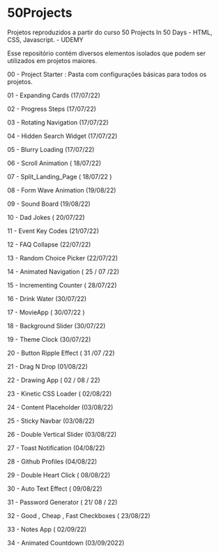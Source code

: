 # 50Projects

Projetos reproduzidos a partir do curso 50 Projects In 50 Days - HTML, CSS, Javascript. - UDEMY

Esse repositório contém diversos elementos isolados que podem ser utilizados em projetos maiores.

00 - Project Starter : Pasta com configurações básicas para todos os projetos.

01 - Expanding Cards (17/07/22)

02 - Progress Steps (17/07/22)

03 - Rotating Navigation (17/07/22)

04 - Hidden Search Widget (17/07/22)

05 - Blurry Loading (17/07/22)

06 - Scroll Animation ( 18/07/22)

07 - Split_Landing_Page ( 18/07/22 )

08 - Form Wave Animation (19/08/22)

09 - Sound Board (19/08/22)

10 - Dad Jokes ( 20/07/22)

11 - Event Key Codes (21/07/22)

12 - FAQ Collapse (22/07/22)

13 - Random Choice Picker (22/07/22)

14 - Animated Navigation ( 25 / 07 /22)

15 - Incrementing Counter ( 28/07/22)

16 - Drink Water (30/07/22)

17 - MovieApp ( 30/07/22 )

18 - Background Slider (30/07/22)

19 - Theme Clock (30/07/22)

20 - Button Ripple Effect ( 31 /07 /22)

21 - Drag N Drop (01/08/22)

22 - Drawing App ( 02 / 08 / 22)

23 - Kinetic CSS Loader ( 02/08/22)

24 - Content Placeholder (03/08/22)

25 - Sticky Navbar (03/08/22)

26 - Double Vertical Slider (03/08/22)

27 - Toast Notification (04/08/22)

28 - Github Profiles (04/08/22)

29 - Double Heart Click ( 08/08/22)

30 - Auto Text Effect ( 09/08/22)

31 - Password Generator ( 21/ 08 / 22)

32 - Good , Cheap , Fast Checkboxes ( 23/08/22)

33 - Notes App ( 02/09/22)

34 - Animated Countdown (03/09/2022)

